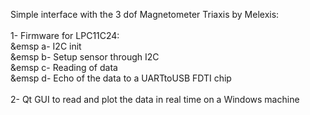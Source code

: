 Simple interface with the 3 dof Magnetometer Triaxis by Melexis: <br>
<br>
1- Firmware for LPC11C24: <br>
&emsp a- I2C init <br>
&emsp b- Setup sensor through I2C <br>
&emsp c- Reading of data <br>
&emsp d- Echo of the data to a UARTtoUSB FDTI chip <br>
      <br>
2- Qt GUI to read and plot the data in real time on a Windows machine <br>

